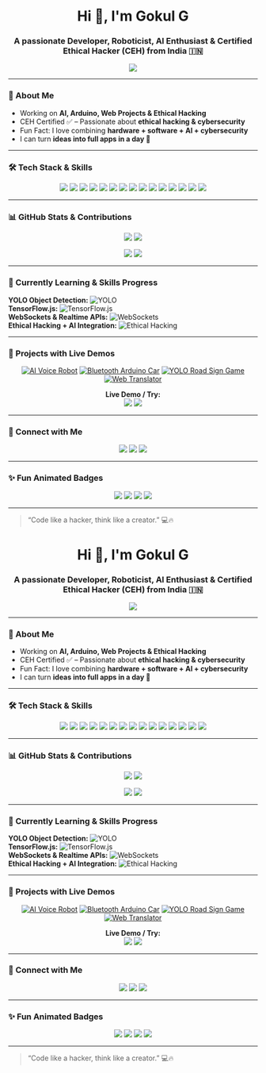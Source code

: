 <h1 align="center">Hi 👋, I'm Gokul G</h1>
<h3 align="center">A passionate Developer, Roboticist, AI Enthusiast & Certified Ethical Hacker (CEH) from India 🇮🇳</h3>

<p align="center">
  <img src="https://readme-typing-svg.demolab.com?font=Fira+Code&size=28&pause=1000&color=00FF00&center=true&width=700&lines=Welcome+to+my+GitHub!;I+love+AI+%26+Robotics;Building+cool+Arduino+projects;Ethical+Hacking+Expertise;Sharing+Knowledge+and+Ideas" />
</p>

---

### 🔭 About Me
- Working on **AI, Arduino, Web Projects & Ethical Hacking**  
- CEH Certified ✅ – Passionate about **ethical hacking & cybersecurity**  
- Fun Fact: I love combining **hardware + software + AI + cybersecurity**  
- I can turn **ideas into full apps in a day 🚀**  

---

### 🛠️ Tech Stack & Skills

<p align="center">
  <!-- Programming -->
  <img src="https://img.shields.io/badge/Python-3776AB?style=for-the-badge&logo=python&logoColor=white"/>
  <img src="https://img.shields.io/badge/JavaScript-F7DF1E?style=for-the-badge&logo=javascript&logoColor=black"/>
  <img src="https://img.shields.io/badge/C-00599C?style=for-the-badge&logo=c&logoColor=white"/>
  <img src="https://img.shields.io/badge/C++-00599C?style=for-the-badge&logo=c%2B%2B&logoColor=white"/>
  
  <!-- Web -->
  <img src="https://img.shields.io/badge/HTML5-E34F26?style=for-the-badge&logo=html5&logoColor=white"/>
  <img src="https://img.shields.io/badge/CSS3-1572B6?style=for-the-badge&logo=css3&logoColor=white"/>
  <img src="https://img.shields.io/badge/Node.js-339933?style=for-the-badge&logo=nodedotjs&logoColor=white"/>
  <img src="https://img.shields.io/badge/Express.js-000000?style=for-the-badge&logo=express&logoColor=white"/>
  
  <!-- Hardware & Robotics -->
  <img src="https://img.shields.io/badge/Arduino-00979D?style=for-the-badge&logo=arduino&logoColor=white"/>
  <img src="https://img.shields.io/badge/RaspberryPi-C51A4A?style=for-the-badge&logo=raspberrypi&logoColor=white"/>
  
  <!-- Tools & AI -->
  <img src="https://img.shields.io/badge/Git-F05032?style=for-the-badge&logo=git&logoColor=white"/>
  <img src="https://img.shields.io/badge/TensorFlow-FF6F00?style=for-the-badge&logo=tensorflow&logoColor=white"/>
  <img src="https://img.shields.io/badge/OpenAI-412991?style=for-the-badge&logo=openai&logoColor=white"/>
  <img src="https://img.shields.io/badge/YOLO-FF5733?style=for-the-badge"/>
  <img src="https://img.shields.io/badge/CEH-Certified-4CAF50?style=for-the-badge&logo=hackthebox&logoColor=white"/>
</p>

---

### 📊 GitHub Stats & Contributions

<p align="center">
  <img src="https://github-readme-stats.vercel.app/api?username=gokulg&show_icons=true&theme=tokyonight&count_private=true" />
  <img src="https://github-readme-stats.vercel.app/api/top-langs/?username=gokulg&layout=compact&theme=tokyonight" />
</p>

<p align="center">
  <img src="https://github-readme-activity-graph.vercel.app/graph?username=gokulg&theme=react-dark" />
  <img src="https://raw.githubusercontent.com/gokulg/gokulg/output/github-contribution-grid-snake.svg" />
</p>

---

### 🌱 Currently Learning & Skills Progress

**YOLO Object Detection:** ![YOLO](https://img.shields.io/badge/YOLO-90%25-brightgreen?style=for-the-badge&logo=opencv&logoColor=white)  
**TensorFlow.js:** ![TensorFlow.js](https://img.shields.io/badge/TensorFlow.js-80%25-orange?style=for-the-badge&logo=tensorflow&logoColor=white)  
**WebSockets & Realtime APIs:** ![WebSockets](https://img.shields.io/badge/WebSockets-75%25-yellow?style=for-the-badge)  
**Ethical Hacking + AI Integration:** ![Ethical Hacking](https://img.shields.io/badge/Ethical_Hacking-90%25-red?style=for-the-badge&logo=hackthebox&logoColor=white)  

---

### 🌟 Projects with Live Demos

<p align="center">
  <a href="https://github.com/gokulg/AI-Voice-Robot"><img src="https://img.shields.io/badge/AI-Voice-Robot-4b6cb7?style=for-the-badge&logo=github&logoColor=white&labelColor=2d2d2d" title="AI Voice Robot"/></a>
  <a href="https://github.com/gokulg/Arduino-Bluetooth-Car"><img src="https://img.shields.io/badge/Bluetooth-Car-00979D?style=for-the-badge&logo=github&logoColor=white" title="Bluetooth Arduino Car"/></a>
  <a href="https://github.com/gokulg/YOLO-Road-Sign-Game"><img src="https://img.shields.io/badge/YOLO-Road-Sign-FF5733?style=for-the-badge&logo=github&logoColor=white" title="YOLO Road Sign Game"/></a>
  <a href="https://github.com/gokulg/Web-Translator"><img src="https://img.shields.io/badge/Web-Translator-F7DF1E?style=for-the-badge&logo=github&logoColor=black" title="Web Translator"/></a>
</p>

<p align="center">
  <b>Live Demo / Try:</b><br>
  <a href="https://gokulg.github.io/Web-Translator/"><img src="https://img.shields.io/badge/Live-Translator-0d6efd?style=for-the-badge&logo=google-chrome"/></a>
  <a href="https://gokulg.github.io/YOLO-Road-Sign-Game/"><img src="https://img.shields.io/badge/Play-Game-28a745?style=for-the-badge&logo=unity"/></a>
</p>

---

### 🤝 Connect with Me

<p align="center">
  <a href="https://t.me/+918590280501"><img src="https://img.shields.io/badge/Telegram-2CA5E0?style=for-the-badge&logo=telegram&logoColor=white" /></a>
  <a href="https://instagram.com/gokul20082025"><img src="https://img.shields.io/badge/Instagram-E4405F?style=for-the-badge&logo=instagram&logoColor=white" /></a>
  <a href="mailto:legendgokul608@gmail.com"><img src="https://img.shields.io/badge/Gmail-D14836?style=for-the-badge&logo=gmail&logoColor=white" /></a>
</p>

---

### ✨ Fun Animated Badges

<p align="center">
  <img src="https://img.shields.io/badge/Passionate-Developer-ff69b4?style=for-the-badge&logo=visual-studio-code&logoColor=white"/>
  <img src="https://img.shields.io/badge/Robotics-Enthusiast-00bfff?style=for-the-badge&logo=arduino&logoColor=white"/>
  <img src="https://img.shields.io/badge/AI-Addict-7f00ff?style=for-the-badge&logo=openai&logoColor=white"/>
  <img src="https://img.shields.io/badge/Ethical-Hacker-4CAF50?style=for-the-badge&logo=hackthebox&logoColor=white"/>
</p>

---

> “Code like a hacker, think like a creator.” 💻🔥
<h1 align="center">Hi 👋, I'm Gokul G</h1>
<h3 align="center">A passionate Developer, Roboticist, AI Enthusiast & Certified Ethical Hacker (CEH) from India 🇮🇳</h3>

<p align="center">
  <img src="https://readme-typing-svg.demolab.com?font=Fira+Code&size=28&pause=1000&color=00FF00&center=true&width=700&lines=Welcome+to+my+GitHub!;I+love+AI+%26+Robotics;Building+cool+Arduino+projects;Ethical+Hacking+Expertise;Sharing+Knowledge+and+Ideas" />
</p>

---

### 🔭 About Me
- Working on **AI, Arduino, Web Projects & Ethical Hacking**  
- CEH Certified ✅ – Passionate about **ethical hacking & cybersecurity**  
- Fun Fact: I love combining **hardware + software + AI + cybersecurity**  
- I can turn **ideas into full apps in a day 🚀**  

---

### 🛠️ Tech Stack & Skills

<p align="center">
  <!-- Programming -->
  <img src="https://img.shields.io/badge/Python-3776AB?style=for-the-badge&logo=python&logoColor=white"/>
  <img src="https://img.shields.io/badge/JavaScript-F7DF1E?style=for-the-badge&logo=javascript&logoColor=black"/>
  <img src="https://img.shields.io/badge/C-00599C?style=for-the-badge&logo=c&logoColor=white"/>
  <img src="https://img.shields.io/badge/C++-00599C?style=for-the-badge&logo=c%2B%2B&logoColor=white"/>
  
  <!-- Web -->
  <img src="https://img.shields.io/badge/HTML5-E34F26?style=for-the-badge&logo=html5&logoColor=white"/>
  <img src="https://img.shields.io/badge/CSS3-1572B6?style=for-the-badge&logo=css3&logoColor=white"/>
  <img src="https://img.shields.io/badge/Node.js-339933?style=for-the-badge&logo=nodedotjs&logoColor=white"/>
  <img src="https://img.shields.io/badge/Express.js-000000?style=for-the-badge&logo=express&logoColor=white"/>
  
  <!-- Hardware & Robotics -->
  <img src="https://img.shields.io/badge/Arduino-00979D?style=for-the-badge&logo=arduino&logoColor=white"/>
  <img src="https://img.shields.io/badge/RaspberryPi-C51A4A?style=for-the-badge&logo=raspberrypi&logoColor=white"/>
  
  <!-- Tools & AI -->
  <img src="https://img.shields.io/badge/Git-F05032?style=for-the-badge&logo=git&logoColor=white"/>
  <img src="https://img.shields.io/badge/TensorFlow-FF6F00?style=for-the-badge&logo=tensorflow&logoColor=white"/>
  <img src="https://img.shields.io/badge/OpenAI-412991?style=for-the-badge&logo=openai&logoColor=white"/>
  <img src="https://img.shields.io/badge/YOLO-FF5733?style=for-the-badge"/>
  <img src="https://img.shields.io/badge/CEH-Certified-4CAF50?style=for-the-badge&logo=hackthebox&logoColor=white"/>
</p>

---

### 📊 GitHub Stats & Contributions

<p align="center">
  <img src="https://github-readme-stats.vercel.app/api?username=gokulg&show_icons=true&theme=tokyonight&count_private=true" />
  <img src="https://github-readme-stats.vercel.app/api/top-langs/?username=gokulg&layout=compact&theme=tokyonight" />
</p>

<p align="center">
  <img src="https://github-readme-activity-graph.vercel.app/graph?username=gokulg&theme=react-dark" />
  <img src="https://raw.githubusercontent.com/gokulg/gokulg/output/github-contribution-grid-snake.svg" />
</p>

---

### 🌱 Currently Learning & Skills Progress

**YOLO Object Detection:** ![YOLO](https://img.shields.io/badge/YOLO-90%25-brightgreen?style=for-the-badge&logo=opencv&logoColor=white)  
**TensorFlow.js:** ![TensorFlow.js](https://img.shields.io/badge/TensorFlow.js-80%25-orange?style=for-the-badge&logo=tensorflow&logoColor=white)  
**WebSockets & Realtime APIs:** ![WebSockets](https://img.shields.io/badge/WebSockets-75%25-yellow?style=for-the-badge)  
**Ethical Hacking + AI Integration:** ![Ethical Hacking](https://img.shields.io/badge/Ethical_Hacking-90%25-red?style=for-the-badge&logo=hackthebox&logoColor=white)  

---

### 🌟 Projects with Live Demos

<p align="center">
  <a href="https://github.com/gokulg/AI-Voice-Robot"><img src="https://img.shields.io/badge/AI-Voice-Robot-4b6cb7?style=for-the-badge&logo=github&logoColor=white&labelColor=2d2d2d" title="AI Voice Robot"/></a>
  <a href="https://github.com/gokulg/Arduino-Bluetooth-Car"><img src="https://img.shields.io/badge/Bluetooth-Car-00979D?style=for-the-badge&logo=github&logoColor=white" title="Bluetooth Arduino Car"/></a>
  <a href="https://github.com/gokulg/YOLO-Road-Sign-Game"><img src="https://img.shields.io/badge/YOLO-Road-Sign-FF5733?style=for-the-badge&logo=github&logoColor=white" title="YOLO Road Sign Game"/></a>
  <a href="https://github.com/gokulg/Web-Translator"><img src="https://img.shields.io/badge/Web-Translator-F7DF1E?style=for-the-badge&logo=github&logoColor=black" title="Web Translator"/></a>
</p>

<p align="center">
  <b>Live Demo / Try:</b><br>
  <a href="https://gokulg.github.io/Web-Translator/"><img src="https://img.shields.io/badge/Live-Translator-0d6efd?style=for-the-badge&logo=google-chrome"/></a>
  <a href="https://gokulg.github.io/YOLO-Road-Sign-Game/"><img src="https://img.shields.io/badge/Play-Game-28a745?style=for-the-badge&logo=unity"/></a>
</p>

---

### 🤝 Connect with Me

<p align="center">
  <a href="https://t.me/+918590280501"><img src="https://img.shields.io/badge/Telegram-2CA5E0?style=for-the-badge&logo=telegram&logoColor=white" /></a>
  <a href="https://instagram.com/gokul20082025"><img src="https://img.shields.io/badge/Instagram-E4405F?style=for-the-badge&logo=instagram&logoColor=white" /></a>
  <a href="mailto:legendgokul608@gmail.com"><img src="https://img.shields.io/badge/Gmail-D14836?style=for-the-badge&logo=gmail&logoColor=white" /></a>
</p>

---

### ✨ Fun Animated Badges

<p align="center">
  <img src="https://img.shields.io/badge/Passionate-Developer-ff69b4?style=for-the-badge&logo=visual-studio-code&logoColor=white"/>
  <img src="https://img.shields.io/badge/Robotics-Enthusiast-00bfff?style=for-the-badge&logo=arduino&logoColor=white"/>
  <img src="https://img.shields.io/badge/AI-Addict-7f00ff?style=for-the-badge&logo=openai&logoColor=white"/>
  <img src="https://img.shields.io/badge/Ethical-Hacker-4CAF50?style=for-the-badge&logo=hackthebox&logoColor=white"/>
</p>

---

> “Code like a hacker, think like a creator.” 💻🔥
